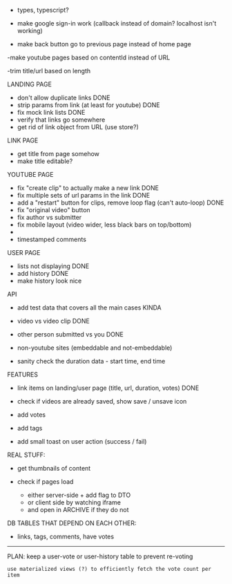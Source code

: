 
- types, typescript?

- make google sign-in work (callback instead of domain? localhost isn't working)
- make back button go to previous page instead of home page

-make youtube pages based on contentId instead of URL

-trim title/url based on length

LANDING PAGE
- don't allow duplicate links DONE
- strip params from link (at least for youtube) DONE
- fix mock link lists DONE
- verify that links go somewhere
- get rid of link object from URL (use store?)

LINK PAGE
- get title from page somehow
- make title editable?

YOUTUBE PAGE
- fix "create clip" to actually make a new link DONE
- fix multiple sets of url params in the link DONE
- add a "restart" button for clips, remove loop flag (can't auto-loop) DONE
- fix "original video" button
- fix author vs submitter
- fix mobile layout (video wider, less black bars on top/bottom)
- 
- timestamped comments

USER PAGE
- lists not displaying DONE
- add history DONE
- make history look nice

API
- add test data that covers all the main cases KINDA
- video vs video clip DONE
- other person submitted vs you DONE

- non-youtube sites (embeddable and not-embeddable)
- sanity check the duration data - start time, end time


FEATURES
- link items on landing/user page (title, url, duration, votes) DONE

- check if videos are already saved, show save / unsave icon
- add votes
- add tags

- add small toast on user action (success / fail)

REAL STUFF:
- get thumbnails of content

- check if pages load
  - either server-side + add flag to DTO
  - or client side by watching iframe
  - and open in ARCHIVE if they do not



DB TABLES THAT DEPEND ON EACH OTHER:

- links, tags, comments, have votes
------------------------------------
  PLAN:
    keep a user-vote or user-history table to prevent re-voting

    use materialized views (?) to efficiently fetch the vote count per item

  